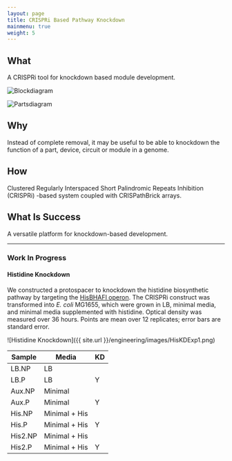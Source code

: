 ```yaml
---
layout: page
title: CRISPRi Based Pathway Knockdown
mainmenu: true
weight: 5
---
```


## What
A CRISPRi tool for knockdown based module development. 

![Blockdiagram](/engineering/images/Fig4_CRISPRiBlock.png)

![Partsdiagram](/engineering/images/Fig4_CRISPRiParts.png)

## Why
Instead of complete removal, it may be useful to be able to knockdown the function of a part, device, circuit or module in a genome.

## How
Clustered Regularly Interspaced Short Palindromic Repeats Inhibition (CRISPRi) -based system coupled with CRISPathBrick arrays. 

## What Is Success
A versatile platform for knockdown-based development.

---
### Work In Progress

#### Histidine Knockdown

We constructed a protospacer to knockdown the histidine biosynthetic pathway by targeting the [HisBHAFI operon](http://ecocyc.org/ECOLI/NEW-IMAGE?type=NIL&object=TU0-6650&redirect=T). The CRISPRi construct was transformed into *E. coli* MG1655, which were grown in LB, minimal media, and minimal media supplemented with histidine. Optical density was measured over 36 hours. Points are mean over 12 replicates; error bars are standard error.

![Histidine Knockdown]({{ site.url }}/engineering/images/HisKDExp1.png)

| Sample | Media | KD |
| ------ | ----- | --------------------- |
| LB.NP  | LB    |                       |
| LB.P   | LB    | Y                     |
| Aux.NP | Minimal    | |
| Aux.P  | Minimal    | Y|
| His.NP  | Minimal + His    | |
| His.P  | Minimal + His    | Y|
| His2.NP  | Minimal + His    | |
| His2.P  | Minimal + His    | Y|




